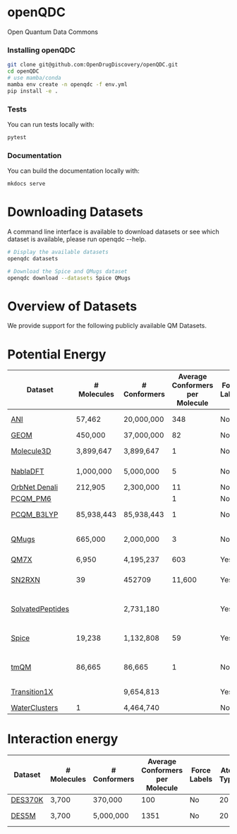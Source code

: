 # openQDC

Open Quantum Data Commons

### Installing openQDC
```bash
git clone git@github.com:OpenDrugDiscovery/openQDC.git
cd openQDC
# use mamba/conda
mamba env create -n openqdc -f env.yml
pip install -e .
```

### Tests

You can run tests locally with:

```bash
pytest
```

### Documentation

You can build the documentation locally with:

```bash
mkdocs serve
```

# Downloading Datasets

A command line interface is available to download datasets or see which dataset is available, please run openqdc --help.

```bash
# Display the available datasets
openqdc datasets

# Download the Spice and QMugs dataset
openqdc download --datasets Spice QMugs
```

# Overview of Datasets

<!-- Create a table with the following columns
1. Name of Dataset (with reference of paper) [Dataset Name](paper link)
2. Number of Molecules
3. Number of Conformers
4. Average Conformer to Molecule Ratio (in 2 lines)
5. Labels
6. QM Level of Theory
 -->

We provide support for the following publicly available QM Datasets.

# Potential Energy 

| Dataset | # Molecules | # Conformers | Average Conformers per Molecule | Force Labels | Atom Types | QM Level of Theory | Off-Equilibrium Conformations|
| --- | --- | --- | --- | --- | --- | --- | --- |
| [ANI](https://pubs.rsc.org/en/content/articlelanding/2017/SC/C6SC05720A) |  57,462 | 20,000,000 | 348 | No | 4 | ωB97x:6-31G(d) | Yes |
| [GEOM](https://www.nature.com/articles/s41597-022-01288-4) |  450,000 | 37,000,000 | 82 | No | 18 | GFN2-xTB | No |
| [Molecule3D](https://arxiv.org/abs/2110.01717) |  3,899,647 | 3,899,647 | 1 | No | 5 | B3LYP/6-31G* | No |
| [NablaDFT](https://pubs.rsc.org/en/content/articlelanding/2022/CP/D2CP03966D) |  1,000,000 | 5,000,000 | 5 | No | 6 | ωB97X-D/def2-SVP | |
| [OrbNet Denali](https://arxiv.org/abs/2107.00299) | 212,905 | 2,300,000 | 11 | No | 16 | GFN1-xTB | Yes |
| [PCQM_PM6](https://pubs.acs.org/doi/abs/10.1021/acs.jcim.0c00740) | | | 1| No| | PM6 | No
| [PCQM_B3LYP](https://arxiv.org/abs/2305.18454) | 85,938,443|85,938,443 | 1| No| | B3LYP/6-31G* | No
| [QMugs](https://www.nature.com/articles/s41597-022-01390-7) |  665,000 | 2,000,000 | 3 | No | 10 | GFN2-xTB, ωB97X-D/def2-SVP | No |
| [QM7X](https://www.nature.com/articles/s41597-021-00812-2) |  6,950 | 4,195,237 | 603 | Yes | 7 | PBE0+MBD | Yes |
| [SN2RXN](https://pubs.acs.org/doi/10.1021/acs.jctc.9b00181) | 39 | 452709 | 11,600 | Yes | 6 | DSD-BLYP-D3(BJ)/def2-TZVP | |
| [SolvatedPeptides](https://doi.org/10.1021/acs.jctc.9b00181) |   | 2,731,180 |  | Yes |  | revPBE-D3(BJ)/def2-TZVP |  |
| [Spice](https://arxiv.org/abs/2209.10702) |  19,238 | 1,132,808 | 59 | Yes | 15 | ωB97M-D3(BJ)/def2-TZVPPD | Yes |
| [tmQM](https://pubs.acs.org/doi/10.1021/acs.jcim.0c01041) |  86,665 | 86,665| 1| No | | TPSSh-D3BJ/def2-SVP | |
| [Transition1X](https://www.nature.com/articles/s41597-022-01870-w) |   | 9,654,813| | Yes | | ωB97x/6–31 G(d) | Yes |
| [WaterClusters](https://doi.org/10.1063/1.5128378) | 1  | 4,464,740| | No | 2 | TTM2.1-F | Yes|


# Interaction energy

| Dataset | # Molecules | # Conformers | Average Conformers per Molecule | Force Labels | Atom Types | QM Level of Theory | Off-Equilibrium Conformations|
| --- | --- | --- | --- | --- | --- | --- | --- |
| [DES370K](https://www.nature.com/articles/s41597-021-00833-x) | 3,700 | 370,000 | 100 | No | 20 | CCSD(T) | Yes |
| [DES5M](https://www.nature.com/articles/s41597-021-00833-x) | 3,700 | 5,000,000 | 1351 | No | 20 | SNS-MP2 | Yes |
